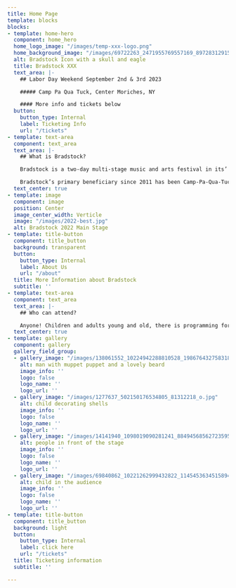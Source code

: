 ```yaml
---
title: Home Page
template: blocks
blocks:
- template: home-hero
  component: home_hero
  home_logo_image: "/images/temp-xxx-logo.png"
  home_background_image: "/images/69722263_2471955769557169_8972831291510620160_n.jpg"
  alt: Bradstock Icon with a skull and eagle
  title: Bradstock XXX
  text_area: |-
    ## Labor Day Weekend September 2nd & 3rd 2023

    ##### Camp Pa Qua Tuck, Center Moriches, NY

    #### More info and tickets below
  button:
    button_type: Internal
    label: Ticketing Info
    url: "/tickets"
- template: text-area
  component: text_area
  text_area: |-
    ## What is Bradstock?

    Bradstock is a two-day multi-stage music and arts festival in its’ 29th year. Bradstock showcases local performers & artisans. Our mission is to have a good time for a good cause. And that is what we have done. Everyone – musicians too - volunteer their time, energy and effort to make this festival what it is. Friends of Bradstock, Inc is a 501c3 not for profit organization with proceeds after expenses donated to local Long Island charitable organizations.

    Bradstock’s primary beneficiary since 2011 has been Camp-Pa-Qua-Tuck, a summer day camp for children with special needs. In the past proceeds have gone to the Long Island Maritime Museum, Friends of Connetquot River State Park, the Sayville Kiwanis Club, G.R.O.W., WUSB, They Often Cry Out, the Unbroken Chain Foundation, the Sayville Village Improvement Society, the Bayport and West Sayville Civic Associations and the Peconic Baykeeper. Island Harvest has regularly received both monetary donations and food stuffs brought to the festival by attendees.
  text_center: true
- template: image
  component: image
  position: Center
  image_center_width: Verticle
  image: "/images/2022-best.jpg"
  alt: Bradstock 2022 Main Stage
- template: title-button
  component: title_button
  background: transparent
  button:
    button_type: Internal
    label: About Us
    url: "/about"
  title: More Information about Bradstock
  subtitle: ''
- template: text-area
  component: text_area
  text_area: |-
    ## Who can attend?

    Anyone! Children and adults young and old, there is programming for everyone. More information on the lineups found [**here**](/lineup "lineup"). Ticketing can be found at the link below.
  text_center: true
- template: gallery
  component: gallery
  gallery_field_group:
  - gallery_image: "/images/138061552_10224942288810528_1986764327583181248_n.jpg"
    alt: man with muppet puppet and a lovely beard
    image_info: ''
    logo: false
    logo_name: ''
    logo_url: ''
  - gallery_image: "/images/1277637_502150176534805_81312218_o.jpg"
    alt: child decorating shells
    image_info: ''
    logo: false
    logo_name: ''
    logo_url: ''
  - gallery_image: "/images/14141940_1098019090281241_8849456856272359599_n.jpg"
    alt: people in front of the stage
    image_info: ''
    logo: false
    logo_name: ''
    logo_url: ''
  - gallery_image: "/images/69840862_10221262999432822_1145453634515894272_n.jpg"
    alt: child in the audience
    image_info: ''
    logo: false
    logo_name: ''
    logo_url: ''
- template: title-button
  component: title_button
  background: light
  button:
    button_type: Internal
    label: click here
    url: "/tickets"
  title: Ticketing information
  subtitle: ''

---
```

